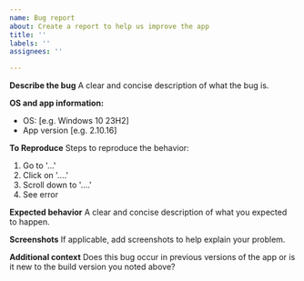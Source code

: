 ```yaml
---
name: Bug report
about: Create a report to help us improve the app
title: ''
labels: ''
assignees: ''

---
```


**Describe the bug**
A clear and concise description of what the bug is.

**OS and app information:**
 - OS: [e.g. Windows 10 23H2]
 - App version [e.g. 2.10.16]

**To Reproduce**
Steps to reproduce the behavior:
1. Go to '...'
2. Click on '....'
3. Scroll down to '....'
4. See error

**Expected behavior**
A clear and concise description of what you expected to happen.

**Screenshots**
If applicable, add screenshots to help explain your problem.

**Additional context**
Does this bug occur in previous versions of the app or is it new to the build version you noted above?
